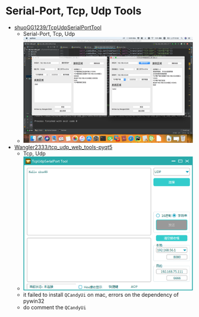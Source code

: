 # Serial-Port, Tcp, Udp Tools

- [shuoGG1239/TcpUdpSerialPortTool](https://github.com/shuoGG1239/TcpUdpSerialPortTool)
    - Serial-Port, Tcp, Udp
    - ![serial-port_udp_tcp](./img/serial-port_tcp_udp.png)
- [Wangler2333/tcp_udp_web_tools-pyqt5](https://github.com/Wangler2333/tcp_udp_web_tools-pyqt5)
    - Tcp, Udp
    - ![tcp_udp](./img/tcp_udp.png)
    - it failed to install `QCandyUi` on mac, errors on the dependency of pywin32
    - do comment the `QCandyUi`